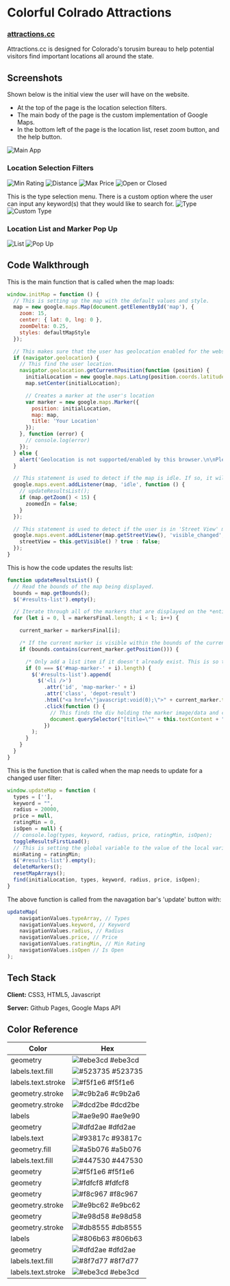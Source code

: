 
# Colorful Colrado Attractions
### [attractions.cc](https://www.attractions.cc/)

Attractions.cc is designed for Colorado's torusim bureau to help potential visitors find important locations all around the state. 


## Screenshots

Shown below is the initial view the user will have on the website.
* At the top of the page is the location selection filters.
* The main body of the page is the custom implementation of Google Maps.
* In the bottom left of the page is the location list, reset zoom button, and the help button.

![Main App](https://imgur.com/d4CDMyR.jpg)

### Location Selection Filters
![Min Rating](https://imgur.com/SChB8en.jpg)
![Distance](https://imgur.com/BA42hbm.jpg)
![Max Price](https://imgur.com/DmXNNG7.jpg)
![Open or Closed](https://imgur.com/Sfqr5qT.jpg)

This is the type selection menu. There is a custom option where the user can input any keyword(s) that they would like to search for.
![Type](https://imgur.com/3Be9glS.jpg)
![Custom Type](https://imgur.com/EBAxJEH.jpg)

### Location List and Marker Pop Up
![List](https://imgur.com/DggX34z.jpg)
![Pop Up](https://imgur.com/M5J4Ywp.jpg)



## Code Walkthrough

This is the main function that is called when the map loads:
```javascript
window.initMap = function () {
  // This is setting up the map with the default values and style.
  map = new google.maps.Map(document.getElementById('map'), {
    zoom: 15,
    center: { lat: 0, lng: 0 },
    zoomDelta: 0.25,
    styles: defaultMapStyle
  });

  // This makes sure that the user has geolocation enabled for the website.
  if (navigator.geolocation) {
    // This find the user location.
    navigator.geolocation.getCurrentPosition(function (position) {
      initialLocation = new google.maps.LatLng(position.coords.latitude, position.coords.longitude);
      map.setCenter(initialLocation);

      // Creates a marker at the user's location
      var marker = new google.maps.Marker({
        position: initialLocation,
        map: map,
        title: 'Your Location'
      });
    }, function (error) {
      // console.log(error)
    });
  } else {
    alert('Geolocation is not supported/enabled by this browser.\n\nPlease use a browser that supports geolocation or enable geolocation.\nhttps://www.gps-coordinates.net/geolocation');
  }

  // This statement is used to detect if the map is idle. If so, it will check the zoom level of the map.
  google.maps.event.addListener(map, 'idle', function () {
    // updateResultsList();
    if (map.getZoom() < 15) {
      zoomedIn = false;
    }
  });

  // This statement is used to detect if the user is in 'Street View' mode.
  google.maps.event.addListener(map.getStreetView(), 'visible_changed', function () {
    streetView = this.getVisible() ? true : false;
  });
}
```

This is how the code updates the results list:
```javascript
function updateResultsList() {
  // Read the bounds of the map being displayed.
  bounds = map.getBounds();
  $('#results-list').empty();

  // Iterate through all of the markers that are displayed on the *entire* map.
  for (let i = 0, l = markersFinal.length; i < l; i++) {

    current_marker = markersFinal[i];

    /* If the current marker is visible within the bounds of the current map, let's add it as a list item to #nearby-results that's located above this script. */
    if (bounds.contains(current_marker.getPosition())) {

      /* Only add a list item if it doesn't already exist. This is so that if the browser is resized or the tablet or phone is rotated, we don't have multiple results. */
      if (0 === $('#map-marker-' + i).length) {
        $('#results-list').append(
          $('<li />')
            .attr('id', 'map-marker-' + i)
            .attr('class', 'depot-result')
            .html("<a href=\"javascript:void(0);\">" + current_marker.title + "</a>")
            .click(function () {
              // This finds the div holding the marker image/data and clicks it.
              document.querySelector("[title=\"" + this.textContent + "\"]").dispatchEvent(new Event("click"));
            })
        );
      }
    }
  }
}
```

This is the function that is called when the map needs to update for a changed user filter:
```javascript
window.updateMap = function (
  types = [''],
  keyword = "",
  radius = 20000,
  price = null,
  ratingMin = 0,
  isOpen = null) {
  // console.log(types, keyword, radius, price, ratingMin, isOpen);
  toggleResultsFirstLoad();
  // This is setting the global variable to the value of the local variable.
  minRating = ratingMin;
  $('#results-list').empty();
  deleteMarkers();
  resetMapArrays();
  find(initialLocation, types, keyword, radius, price, isOpen);
}
```

The above function is called from the navagation bar's 'update' button with:
```javascript
updateMap(
    navigationValues.typeArray, // Types
    navigationValues.keyword, // Keyword
    navigationValues.radius, // Radius
    navigationValues.price, // Price
    navigationValues.ratingMin, // Min Rating
    navigationValues.isOpen // Is Open
);
```
## Tech Stack

**Client:** CSS3, HTML5, Javascript

**Server:** Github Pages, Google Maps API

## Color Reference

| Color             | Hex                                                                |
| ----------------- | ------------------------------------------------------------------ |
| geometry | ![#ebe3cd](https://via.placeholder.com/10/ebe3cd?text=+) #ebe3cd |
| labels.text.fill | ![#523735](https://via.placeholder.com/10/523735?text=+) #523735 |
| labels.text.stroke | ![#f5f1e6](https://via.placeholder.com/10/f5f1e6?text=+) #f5f1e6 |
| geometry.stroke | ![#c9b2a6](https://via.placeholder.com/10/c9b2a6?text=+) #c9b2a6 |
| geometry.stroke | ![#dcd2be](https://via.placeholder.com/10/dcd2be?text=+) #dcd2be |
| labels | ![#ae9e90](https://via.placeholder.com/10/ae9e90?text=+) #ae9e90 |
| geometry | ![#dfd2ae](https://via.placeholder.com/10/dfd2ae?text=+) #dfd2ae |
| labels.text | ![#93817c](https://via.placeholder.com/10/93817c?text=+) #93817c |
| geometry.fill | ![#a5b076](https://via.placeholder.com/10/a5b076?text=+) #a5b076 |
| labels.text.fill | ![#447530](https://via.placeholder.com/10/447530?text=+) #447530 |
| geometry | ![#f5f1e6](https://via.placeholder.com/10/f5f1e6?text=+) #f5f1e6 |
| geometry | ![#fdfcf8](https://via.placeholder.com/10/fdfcf8?text=+) #fdfcf8 |
| geometry | ![#f8c967](https://via.placeholder.com/10/f8c967?text=+) #f8c967 |
| geometry.stroke | ![#e9bc62](https://via.placeholder.com/10/e9bc62?text=+) #e9bc62 |
| geometry | ![#e98d58](https://via.placeholder.com/10/e98d58?text=+) #e98d58 |
| geometry.stroke | ![#db8555](https://via.placeholder.com/10/db8555?text=+) #db8555 |
| labels | ![#806b63](https://via.placeholder.com/10/806b63?text=+) #806b63 |
| geometry | ![#dfd2ae](https://via.placeholder.com/10/dfd2ae?text=+) #dfd2ae |
| labels.text.fill | ![#8f7d77](https://via.placeholder.com/10/8f7d77?text=+) #8f7d77 |
| labels.text.stroke | ![#ebe3cd](https://via.placeholder.com/10/ebe3cd?text=+) #ebe3cd |

